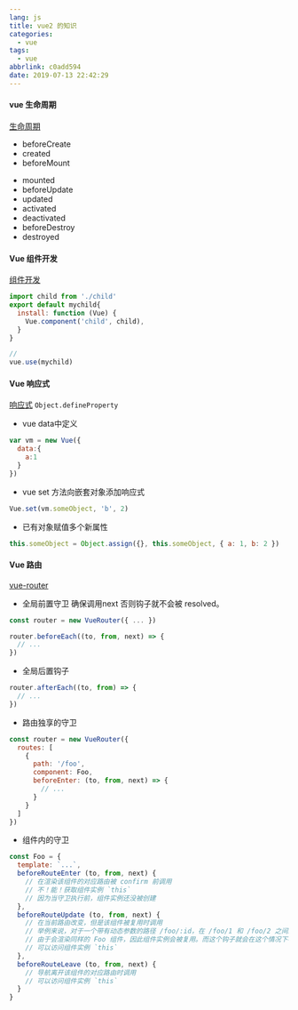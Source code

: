 ```yaml
---
lang: js
title: vue2 的知识
categories:
  - vue
tags:
  - vue
abbrlink: c0add594
date: 2019-07-13 22:42:29
---
```

#### vue 生命周期
[生命周期](https://cn.vuejs.org/v2/guide/instance.html#%E7%94%9F%E5%91%BD%E5%91%A8%E6%9C%9F%E5%9B%BE%E7%A4%BA)
+ beforeCreate
+ created
+ beforeMount
<!--more-->
+ mounted
+ beforeUpdate
+ updated
+ activated
+ deactivated
+ beforeDestroy
+ destroyed

#### Vue 组件开发
[组件开发](https://cn.vuejs.org/v2/guide/components-registration.html)

```javaScript
import child from './child'
export default mychild{
  install: function (Vue) {
    Vue.component('child', child),
  }
}

// 
vue.use(mychild)
```
#### Vue 响应式 
[响应式](https://cn.vuejs.org/v2/guide/reactivity.html) `Object.defineProperty`
 
+ vue data中定义
```javaScript
var vm = new Vue({
  data:{
    a:1
  }
})
```
+ vue set 方法向嵌套对象添加响应式
```javaScript
Vue.set(vm.someObject, 'b', 2)
```
+ 已有对象赋值多个新属性
```javaScript
this.someObject = Object.assign({}, this.someObject, { a: 1, b: 2 })
```
#### Vue 路由
[vue-router](https://router.vuejs.org/)

+ 全局前置守卫 确保调用next 否则钩子就不会被 resolved。
```javaScript
const router = new VueRouter({ ... })

router.beforeEach((to, from, next) => {
  // ...
})
```
+ 全局后置钩子
```javaScript
router.afterEach((to, from) => {
  // ...
})
```
+ 路由独享的守卫
```javaScript
const router = new VueRouter({
  routes: [
    {
      path: '/foo',
      component: Foo,
      beforeEnter: (to, from, next) => {
        // ...
      }
    }
  ]
})
```
+ 组件内的守卫
```javaScript
const Foo = {
  template: `...`,
  beforeRouteEnter (to, from, next) {
    // 在渲染该组件的对应路由被 confirm 前调用
    // 不！能！获取组件实例 `this`
    // 因为当守卫执行前，组件实例还没被创建
  },
  beforeRouteUpdate (to, from, next) {
    // 在当前路由改变，但是该组件被复用时调用
    // 举例来说，对于一个带有动态参数的路径 /foo/:id，在 /foo/1 和 /foo/2 之间跳转的时候，
    // 由于会渲染同样的 Foo 组件，因此组件实例会被复用。而这个钩子就会在这个情况下被调用。
    // 可以访问组件实例 `this`
  },
  beforeRouteLeave (to, from, next) {
    // 导航离开该组件的对应路由时调用
    // 可以访问组件实例 `this`
  }
}
```
